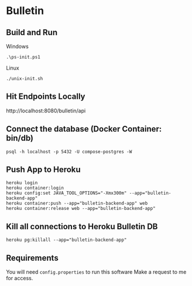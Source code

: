 # Bulletin

## Build and Run ##

Windows
```
.\ps-init.ps1
```

Linux
```
./unix-init.sh
```

## Hit Endpoints Locally ##
http://localhost:8080/bulletin/api

## Connect the database (Docker Container: bin/db) ##
```
psql -h localhost -p 5432 -U compose-postgres -W
```

## Push App to Heroku ##
```
heroku login
heroku container:login
heroku config:set JAVA_TOOL_OPTIONS="-Xmx300m" --app="bulletin-backend-app"
heroku container:push --app="bulletin-backend-app" web
heroku container:release web --app="bulletin-backend-app"
```

## Kill all connections to Heroku Bulletin DB ##
```
heroku pg:killall --app="bulletin-backend-app"
```

## Requirements ##
You will need <code>config.properties</code> to run this software
Make a request to me for access.